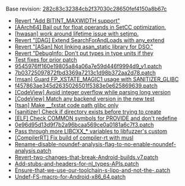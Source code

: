 Base revision: [282c83c32384cb2f37030c28650fef4150a8b67c](https://github.com/llvm/llvm-project/commits/282c83c32384cb2f37030c28650fef4150a8b67c)

- [Revert "Add BITINT_MAXWIDTH support"](https://android.googlesource.com/toolchain/llvm_android/+/2de7f8dc923c01c3b4522ed4fd166d8718a641a7/patches/cherry/fad7e491a0770ac4336934030ac67d77e7af5520.patch)
- [[AArch64] Bail out for float operands in SetCC optimization.](https://android.googlesource.com/toolchain/llvm_android/+/2de7f8dc923c01c3b4522ed4fd166d8718a641a7/patches/cherry/23091f7d504afde4bba3fc885718a1633746e063.patch)
- [[hwasan] work around lifetime issue with setjmp.](https://android.googlesource.com/toolchain/llvm_android/+/2de7f8dc923c01c3b4522ed4fd166d8718a641a7/patches/cherry/aefb2e134dd715c2c48a7b826d2d56db51ce63ac.patch)
- [Revert "[DAG] Extend SearchForAndLoads with any_extend](https://android.googlesource.com/toolchain/llvm_android/+/2de7f8dc923c01c3b4522ed4fd166d8718a641a7/patches/cherry/c89cfbd4ddfa4e01fea1eb87aba9cdcd0e31d3a8.patch)
- [Revert "[ASan] Not linking asan_static library for DSO."](https://android.googlesource.com/toolchain/llvm_android/+/2de7f8dc923c01c3b4522ed4fd166d8718a641a7/patches/cherry/d7dd7ad827a0a78314f3c9b55f4778a6059840f3.patch)
- [Revert "DebugInfo: Don't put types in type units if they](https://android.googlesource.com/toolchain/llvm_android/+/2de7f8dc923c01c3b4522ed4fd166d8718a641a7/patches/cherry/f69f23396d32c95dacf3765bc63af02b23ccff3e.patch)
- [Test fixes for prior patch](https://android.googlesource.com/toolchain/llvm_android/+/2de7f8dc923c01c3b4522ed4fd166d8718a641a7/patches/cherry/b6e048c6e516df5abc4be323349b5f7d15c08ede.patch)
- [9545976ff160e19805a84a06a7e59d446f9994d9_v1.patch](https://android.googlesource.com/toolchain/llvm_android/+/2de7f8dc923c01c3b4522ed4fd166d8718a641a7/patches/9545976ff160e19805a84a06a7e59d446f9994d9_v1.patch)
- [7b03725097872fbd3369a7213c1d98b372aa2d78.patch](https://android.googlesource.com/toolchain/llvm_android/+/2de7f8dc923c01c3b4522ed4fd166d8718a641a7/patches/cherry/7b03725097872fbd3369a7213c1d98b372aa2d78.patch)
- [[msan] Guard FP_XSTATE_MAGIC1 usage with SANITIZER_GLIBC](https://android.googlesource.com/toolchain/llvm_android/+/2de7f8dc923c01c3b4522ed4fd166d8718a641a7/patches/cherry/9d1857f69f4ef00d9fd1b21660c20e00b993d06f.patch)
- [f457863ae345d2635026501f5383e0e625869639.patch](https://android.googlesource.com/toolchain/llvm_android/+/2de7f8dc923c01c3b4522ed4fd166d8718a641a7/patches/cherry/f457863ae345d2635026501f5383e0e625869639.patch)
- [[CodeView] Avoid integer overflow while parsing long version](https://android.googlesource.com/toolchain/llvm_android/+/2de7f8dc923c01c3b4522ed4fd166d8718a641a7/patches/cherry/64037afe014e241e1c642952a703b6031d17d5a5.patch)
- [[CodeView] Match any backend version in the new test](https://android.googlesource.com/toolchain/llvm_android/+/2de7f8dc923c01c3b4522ed4fd166d8718a641a7/patches/cherry/82241148917b5beac5a6c6f47ab73b77eecc4a54.patch)
- [[tsan] Make __fxstat code path glibc only](https://android.googlesource.com/toolchain/llvm_android/+/2de7f8dc923c01c3b4522ed4fd166d8718a641a7/patches/cherry/da2a16f702efe3307d407d5c6db6c8c18ef6bd9b.patch)
- [[sanitizer] Check if directory exists before trying to create](https://android.googlesource.com/toolchain/llvm_android/+/2de7f8dc923c01c3b4522ed4fd166d8718a641a7/patches/cherry/634da7a1c61ee8c173e90a841eb1f4ea03caa20b.patch)
- [[ELF] Check COMMON symbols for PROVIDE and don't redefine](https://android.googlesource.com/toolchain/llvm_android/+/2de7f8dc923c01c3b4522ed4fd166d8718a641a7/patches/cherry/fc0aa8424ca98da29a9c7aa15b4427d47504ba87.patch)
- [0e96d95d13d9f7b2a96bcaa569ce0a0181a6c7f3.patch](https://android.googlesource.com/toolchain/llvm_android/+/2de7f8dc923c01c3b4522ed4fd166d8718a641a7/patches/cherry/0e96d95d13d9f7b2a96bcaa569ce0a0181a6c7f3.patch)
- [Pass through more LIBCXX_* variables  to libfuzzer's custom](https://android.googlesource.com/toolchain/llvm_android/+/2de7f8dc923c01c3b4522ed4fd166d8718a641a7/patches/cherry/bcc65fb491ca6e83e1ea300f4462a2f56d0b5937.patch)
- [[CompilerRT] Fix build of compiler-rt with musl](https://android.googlesource.com/toolchain/llvm_android/+/2de7f8dc923c01c3b4522ed4fd166d8718a641a7/patches/cherry/e75f1d3c07edaa223ac1a945af534eaec0c7aa66.patch)
- [Rename-disable-noundef-analysis-flag-to-no-enable-noundef-analysis.patch](https://android.googlesource.com/toolchain/llvm_android/+/2de7f8dc923c01c3b4522ed4fd166d8718a641a7/patches/Rename-disable-noundef-analysis-flag-to-no-enable-noundef-analysis.patch)
- [Revert-two-changes-that-break-Android-builds.v7.patch](https://android.googlesource.com/toolchain/llvm_android/+/2de7f8dc923c01c3b4522ed4fd166d8718a641a7/patches/Revert-two-changes-that-break-Android-builds.v7.patch)
- [Add-stubs-and-headers-for-nl_types-APIs.patch](https://android.googlesource.com/toolchain/llvm_android/+/2de7f8dc923c01c3b4522ed4fd166d8718a641a7/patches/Add-stubs-and-headers-for-nl_types-APIs.patch)
- [Ensure-that-we-use-our-toolchain-s-lipo-and-not-the-.patch](https://android.googlesource.com/toolchain/llvm_android/+/2de7f8dc923c01c3b4522ed4fd166d8718a641a7/patches/Ensure-that-we-use-our-toolchain-s-lipo-and-not-the-.patch)
- [Undef-FS-macro-for-Android-x86_64.patch](https://android.googlesource.com/toolchain/llvm_android/+/2de7f8dc923c01c3b4522ed4fd166d8718a641a7/patches/Undef-FS-macro-for-Android-x86_64.patch)